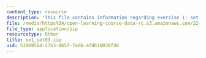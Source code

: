 ```yaml
---
content_type: resource
description: 'This file contains information regarding exercise 1: set 3 numbers (ZIP).'
file: /media/https%3A/open-learning-course-data-rc.s3.amazonaws.com/22-15-essential-numerical-methods-fall-2014/5106956d2753db5f7ed6afd619038fd0_ex1_set03.zip
file_type: application/zip
resourcetype: Other
title: ex1_set03.zip
uid: 5106956d-2753-db5f-7ed6-afd619038fd0
---
```


